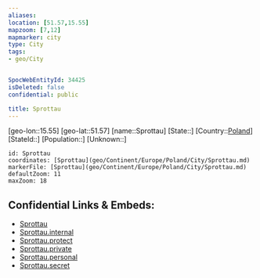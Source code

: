 ```yaml
---
aliases: 
location: [51.57,15.55]
mapzoom: [7,12] 
mapmarker: city 
type: City
tags:
- geo/City


SpocWebEntityId: 34425
isDeleted: false
confidential: public

title: Sprottau
---
```

[geo-lon::15.55]
[geo-lat::51.57]
[name::Sprottau]
[State::]
[Country::[Poland](geo/Continent/Europe/Poland.md)]
[StateId::]
[Population::]
[Unknown::]


```leaflet
id: Sprottau
coordinates: [Sprottau](geo/Continent/Europe/Poland/City/Sprottau.md)
markerFile: [Sprottau](geo/Continent/Europe/Poland/City/Sprottau.md)
defaultZoom: 11 
maxZoom: 18
```


## Confidential Links & Embeds: 
- [Sprottau](../../../../../../_public/geo/Continent/Europe/Poland/City/Sprottau.md) 
- [Sprottau.internal](../../../../../../_internal/geo/Continent/Europe/Poland/City/Sprottau.internal.md) 
- [Sprottau.protect](../../../../../../_protect/geo/Continent/Europe/Poland/City/Sprottau.protect.md) 
- [Sprottau.private](../../../../../../_private/geo/Continent/Europe/Poland/City/Sprottau.private.md) 
- [Sprottau.personal](../../../../../../_personal/geo/Continent/Europe/Poland/City/Sprottau.personal.md) 
- [Sprottau.secret](../../../../../../_secret/geo/Continent/Europe/Poland/City/Sprottau.secret.md) 

